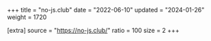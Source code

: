 +++
title = "no-js.club"
date = "2022-06-10"
updated = "2024-01-26"
weight = 1720

[extra]
source = "https://no-js.club/"
ratio = 100
size = 2
+++
